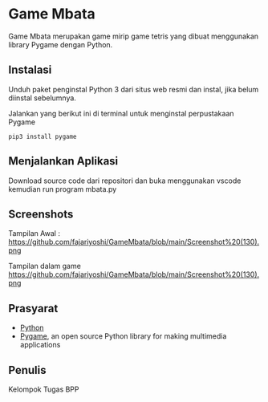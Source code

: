 # Game Mbata
Game Mbata merupakan game mirip game tetris yang dibuat menggunakan library Pygame dengan Python.


## Instalasi
Unduh paket penginstal Python 3 dari situs web resmi dan instal, jika belum diinstal sebelumnya.

Jalankan yang berikut ini di terminal untuk menginstal perpustakaan Pygame
```
pip3 install pygame
```


## Menjalankan Aplikasi
Download source code dari repositori dan buka menggunakan vscode kemudian run program mbata.py



## Screenshots

Tampilan Awal :
https://github.com/fajariyoshi/GameMbata/blob/main/Screenshot%20(130).png

Tampilan dalam game
https://github.com/fajariyoshi/GameMbata/blob/main/Screenshot%20(130).png
## Prasyarat
* [Python](https://www.python.org)
* [Pygame](https://www.pygame.org/wiki/GettingStarted), an open source Python library for making multimedia applications


## Penulis
Kelompok Tugas BPP 
